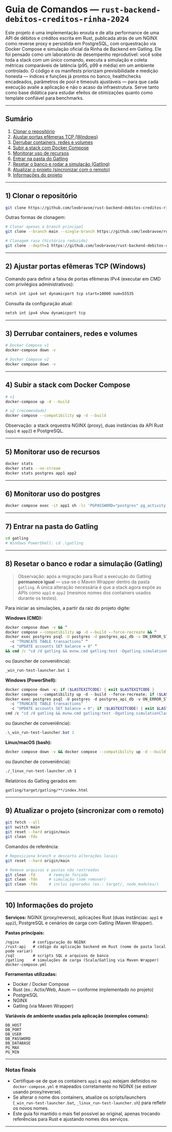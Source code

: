 # Guia de Comandos — `rust-backend-debitos-creditos-rinha-2024`

Este projeto é uma implementação enxuta e de alta performance de uma API de débitos e créditos escrita em Rust, publicada atrás de um NGINX como reverse proxy e persistida em PostgreSQL, com orquestração via Docker Compose e simulação oficial da Rinha de Backend em Gatling. Ele foi pensado como um laboratório de desempenho reprodutível: você sobe toda a stack com um único comando, executa a simulação e coleta métricas comparáveis de latência (p95, p99 e média) em um ambiente controlado. O código e os manifests priorizam previsibilidade e medição honesta — índices e funções já prontos no banco, healthchecks encadeados, parâmetros de pool e timeouts ajustáveis — para que cada execução avalie a aplicação e não o acaso da infraestrutura. Serve tanto como base didática para estudar efeitos de otimizações quanto como template confiável para benchmarks.

---

## Sumário
1. [Clonar o repositório](#1-clonar-o-repositório)
2. [Ajustar portas efêmeras TCP (Windows)](#2-ajustar-portas-efêmeras-tcp-windows)
3. [Derrubar containers, redes e volumes](#3-derrubar-containers-redes-e-volumes)
4. [Subir a stack com Docker Compose](#4-subir-a-stack-com-docker-compose)
5. [Monitorar uso de recursos](#5-monitorar-uso-de-recursos)
6. [Entrar na pasta do Gatling](#6-entrar-na-pasta-do-gatling)
7. [Resetar o banco e rodar a simulação (Gatling)](#7-resetar-o-banco-e-rodar-a-simulação-gatling)
8. [Atualizar o projeto (sincronizar com o remoto)](#8-atualizar-o-projeto-sincronizar-com-o-remoto)
9. [Informações do projeto](#9-informações-do-projeto)

---

## 1) Clonar o repositório

```bash
git clone https://github.com/leobravoe/rust-backend-debitos-creditos-rinha-2024.git
```

Outras formas de clonagem:
```bash
# Clonar apenas a branch principal
git clone --branch main --single-branch https://github.com/leobravoe/rust-backend-debitos-creditos-rinha-2024.git

# Clonagem rasa (histórico reduzido)
git clone --depth=1 https://github.com/leobravoe/rust-backend-debitos-creditos-rinha-2024.git
```

---

## 2) Ajustar portas efêmeras TCP (Windows)

Comando para definir a faixa de portas efêmeras IPv4 (executar em CMD com privilégios administrativos):

```cmd
netsh int ipv4 set dynamicport tcp start=10000 num=55535
```

Consulta da configuração atual:
```cmd
netsh int ipv4 show dynamicport tcp
```

---

## 3) Derrubar containers, redes e volumes

```bash
# Docker Compose v1
docker-compose down -v

# Docker Compose v2
docker compose down -v
```

---

## 4) Subir a stack com Docker Compose

```bash
# v1
docker-compose up -d --build

# v2 (recomendado)
docker compose --compatibility up -d --build
```

Observação: a stack orquestra NGINX (proxy), duas instâncias da API Rust (`app1` e `app2`) e PostgreSQL.

---

## 5) Monitorar uso de recursos

```bash
docker stats
docker stats --no-stream
docker stats postgres app1 app2
```

---

## 6) Monitorar uso do postgres

```bash
docker compose exec -it app1 sh -lc 'PGPASSWORD="postgres" pg_activity -h postgres -p 5432 -U postgres -d "postgres_api_db"'
```

---

## 7) Entrar na pasta do Gatling

```bash
cd gatling
# Windows PowerShell: cd .\gatling
```

---

## 8) Resetar o banco e rodar a simulação (Gatling)

> Observação: após a migração para Rust a execução do Gatling **permanece igual** — usa-se o Maven Wrapper dentro da pasta `gatling`. A única alteração necessária é que a stack agora expõe as APIs como `app1` e `app2` (mesmos nomes dos containers usados durante os testes).

Para iniciar as simulações, a partir da raiz do projeto digite:

**Windows (CMD):**
```cmd
docker compose down -v && ^
docker compose --compatibility up -d --build --force-recreate && ^
docker exec postgres psql -U postgres -d postgres_api_db -v ON_ERROR_STOP=1 ^
  -c "TRUNCATE TABLE transactions" ^
  -c "UPDATE accounts SET balance = 0" ^
&& cmd /c "cd /d gatling && mvnw.cmd gatling:test -Dgatling.simulationClass=simulations.RinhaBackendCrebitosSimulation"
```

ou (launcher de conveniência):
```cmd
_win_run-test-launcher.bat 1
```

**Windows (PowerShell):**
```powershell
docker compose down -v; if ($LASTEXITCODE) { exit $LASTEXITCODE }
docker compose --compatibility up -d --build --force-recreate; if ($LASTEXITCODE) { exit $LASTEXITCODE }
docker exec postgres psql -U postgres -d postgres_api_db -v ON_ERROR_STOP=1 `
  -c "TRUNCATE TABLE transactions" `
  -c "UPDATE accounts SET balance = 0"; if ($LASTEXITCODE) { exit $LASTEXITCODE }
cmd /c "cd /d gatling && mvnw.cmd gatling:test -Dgatling.simulationClass=simulations.RinhaBackendCrebitosSimulation"
```

ou (launcher de conveniência):
```powershell
.\_win_run-test-launcher.bat 1
```

**Linux/macOS (bash):**
```bash
docker compose down -v && docker compose --compatibility up -d --build --force-recreate && docker compose exec -T postgres   psql -U postgres -d postgres_api_db -v ON_ERROR_STOP=1   -c "BEGIN; TRUNCATE TABLE transactions; UPDATE accounts SET balance = 0; COMMIT;" && ( cd gatling && mvn gatling:test -Dgatling.simulationClass=simulations.RinhaBackendCrebitosSimulation )
```

ou (launcher de conveniência):
```bash
./_linux_run-test-launcher.sh 1
```

Relatórios do Gatling gerados em:
```
gatling/target/gatling/**/index.html
```

---

## 9) Atualizar o projeto (sincronizar com o remoto)

```bash
git fetch --all
git switch main
git reset --hard origin/main
git clean -fdx
```

Comandos de referência:

```bash
# Reposiciona branch e descarta alterações locais
git reset --hard origin/main

# Remove arquivos e pastas não rastreados
git clean -fd      # remoção forçada
git clean -fdn     # simulação (sem remover)
git clean -fdx     # inclui ignorados (ex.: target/, node_modules/)
```

---

## 10) Informações do projeto

**Serviços:** NGINX (proxy/reverso), aplicações Rust (duas instâncias: `app1` e `app2`), PostgreSQL e cenários de carga com Gatling (Maven Wrapper).

**Pastas principais:**
```
/nginx      # configuração do NGINX
/rust-api   # código da aplicação backend em Rust (nome de pasta local pode variar)
/sql        # scripts SQL e arquivos de banco
/gatling    # simulações de carga (Scala/Gatling via Maven Wrapper)
docker-compose.yml
```

**Ferramentas utilizadas:**
- Docker / Docker Compose
- Rust (ex.: Actix/Web, Axum — conforme implementado no projeto)
- PostgreSQL
- NGINX
- Gatling (via Maven Wrapper)

**Variáveis de ambiente usadas pela aplicação (exemplos comuns):**
```
DB_HOST
DB_PORT
DB_USER
DB_PASSWORD
DB_DATABASE
PG_MAX
PG_MIN
```

---

### Notas finais

- Certifique-se de que os containers `app1` e `app2` estejam definidos no `docker-compose.yml` e mapeados corretamente no NGINX (se estiver usando proxy/reverse).  
- Se alterar o nome dos containers, atualize os scripts/launchers (`_win_run-test-launcher.bat`, `_linux_run-test-launcher.sh`) para refletir os novos nomes.  
- Este guia foi mantido o mais fiel possível ao original, apenas trocando referências para Rust e ajustando nomes dos serviços.

---
